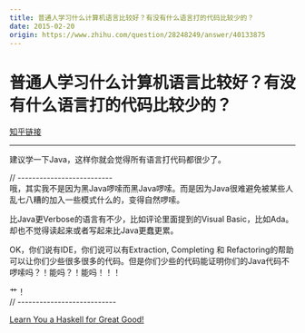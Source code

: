 ```yaml
---
title: 普通人学习什么计算机语言比较好？有没有什么语言打的代码比较少的？
date: 2015-02-20
origin: https://www.zhihu.com/question/28248249/answer/40133875
---
```

# 普通人学习什么计算机语言比较好？有没有什么语言打的代码比较少的？

[知乎链接](https://www.zhihu.com/question/28248249/answer/40133875)

---------

<span class="RichText ztext CopyrightRichText-richText" itemprop="text"><p>建议学一下Java，这样你就会觉得所有语言打代码都很少了。</p><p>// --------------------------<br>哦，其实我不是因为黑Java啰嗦而黑Java啰嗦。而是因为Java很难避免被某些人乱七八糟的加入一些模式什么的，变得自然啰嗦。</p><p>比Java更Verbose的语言有不少，比如评论里面提到的Visual Basic，比如Ada。却也不觉得读起来或者写起来比Java更蠢更累。</p><p>OK，你们说有IDE，你们说可以有Extraction, Completing 和 Refactoring的帮助可以让你们少些很多很多的代码。但是你们少些的代码能证明你们的Java代码不啰嗦吗？！能吗？！能吗！！！</p><p>艹！<br>// ---------------------------</p><a href="https://link.zhihu.com/?target=http%3A//learnyouahaskell.com" class=" wrap external" target="_blank" rel="nofollow noreferrer">Learn You a Haskell for Great Good!</a></span>